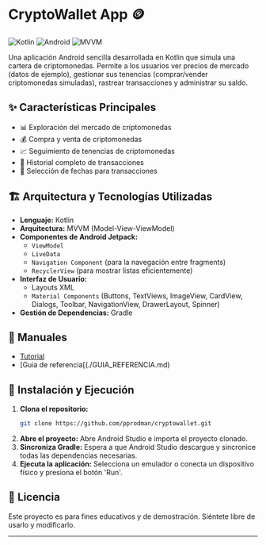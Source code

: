 # CryptoWallet App 🪙

![Kotlin](https://img.shields.io/badge/Kotlin-1.8.x-blue?logo=kotlin) ![Android](https://img.shields.io/badge/Android-Studio-green?logo=androidstudio) ![MVVM](https://img.shields.io/badge/Architecture-MVVM-orange)

Una aplicación Android sencilla desarrollada en Kotlin que simula una cartera de criptomonedas. Permite a los usuarios ver precios de mercado (datos de ejemplo), gestionar sus tenencias (comprar/vender criptomonedas simuladas), rastrear transacciones y administrar su saldo.

## ✨ Características Principales

- 📊 Exploración del mercado de criptomonedas
- 💰 Compra y venta de criptomonedas
- 📈 Seguimiento de tenencias de criptomonedas
- 📜 Historial completo de transacciones
- 📅 Selección de fechas para transacciones


## 🏗️ Arquitectura y Tecnologías Utilizadas

-   **Lenguaje:** Kotlin
-   **Arquitectura:** MVVM (Model-View-ViewModel)
-   **Componentes de Android Jetpack:**
    -   `ViewModel`
    -   `LiveData`
    -   `Navigation Component` (para la navegación entre fragments)
    -   `RecyclerView` (para mostrar listas eficientemente)
-   **Interfaz de Usuario:**
    -   Layouts XML
    -   `Material Components` (Buttons, TextViews, ImageView, CardView, Dialogs, Toolbar, NavigationView, DrawerLayout, Spinner)
-   **Gestión de Dependencias:** Gradle

## 📂 Manuales

- [Tutorial](./TUTORIAL.md)
- [Guia de referencia[(./GUIA_REFERENCIA.md)

## 🚀 Instalación y Ejecución

1.  **Clona el repositorio:**
    ```bash
    git clone https://github.com/pprodman/cryptowallet.git
    ```
2.  **Abre el proyecto:** Abre Android Studio e importa el proyecto clonado.
3.  **Sincroniza Gradle:** Espera a que Android Studio descargue y sincronice todas las dependencias necesarias.
4.  **Ejecuta la aplicación:** Selecciona un emulador o conecta un dispositivo físico y presiona el botón 'Run'.


## 📄 Licencia

Este proyecto es para fines educativos y de demostración. Siéntete libre de usarlo y modificarlo.

---
